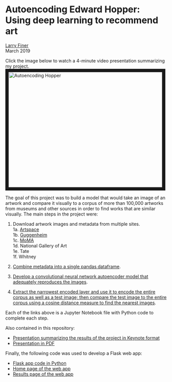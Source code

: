 # Autoencoding Edward Hopper:<br>Using deep learning to recommend art
[Larry Finer](mailto:lfiner@gmail.com)  
March 2019

Click the image below to watch a 4-minute video presentation summarizing my project.
<a href="http://www.youtube.com/watch?feature=player_embedded&v=BkVNG2aqQYY" target="_blank"><img src="http://img.youtube.com/vi/BkVNG2aqQYY/0.jpg" 
alt="Autoencoding Hopper" width="480" height="360" border="10" /></a>

The goal of this project was to build a model that would take an image of an artwork and compare it visually to a corpus of more than 100,000 artworks from museums and other sources in order to find works that are similar visually. The main steps in the project were:

1. Download artwork images and metadata from multiple sites.  
   1a. [Artspace](1a.%20Download%20Artspace%20images.ipynb)  
   1b. [Guggenheim](1b.%20Download%20Guggenheim%20images%20and%20metadata.ipynb)  
   1c. [MoMA](1c.%20Download%20MoMA%20images.ipynb)  
   1d. National Gallery of Art  
   1e. Tate  
   1f. Whitney  
   
2. [Combine metadata into a single pandas dataframe](2.%20Combine%20metadata%20into%20dataframe.ipynb).  
3. [Develop a convolutional neural network autoencoder model that adequately reproduces the images](3.%20Create%20autoencoder%20model.ipynb).
4. [Extract the narrowest encoded layer and use it to encode the entire corpus as well as a test image; then compare the test image to the entire corpus using a cosine distance measure to find the nearest images](4.%20Encode%20corpus%20and%20compare%20test%20image.ipynb).

Each of the links above is a Jupyter Notebook file with Python code to complete each step.

Also contained in this repository:

- [Presentation summarizing the results of the project in Keynote format](Autoencoding%20Hopper.key)
- [Presentation in PDF](Autoencoding%20Hopper.pdf)

Finally, the following code was used to develop a Flask web app:

- [Flask app code in Python](similart.py)
- [Home page of the web app](index.html)
- [Results page of the web app](results.html)
